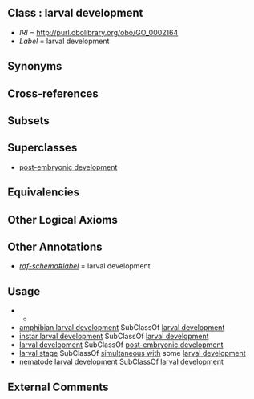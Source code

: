 
## Class : larval development

 * *IRI* = http://purl.obolibrary.org/obo/GO_0002164
 * *Label* = larval development

## Synonyms


## Cross-references


## Subsets


## Superclasses

 * [post-embryonic development](../../GO/91/GO_0009791.md)

## Equivalencies


## Other Logical Axioms


## Other Annotations

 * *[rdf-schema#label](../../el/rdf-schema#label.md)* = larval development

## Usage

 * -
 * [amphibian larval development](../../GO/17/GO_0002117.md) SubClassOf [larval development](../../GO/64/GO_0002164.md)
 * [instar larval development](../../GO/68/GO_0002168.md) SubClassOf [larval development](../../GO/64/GO_0002164.md)
 * [larval development](../../GO/64/GO_0002164.md) SubClassOf [post-embryonic development](../../GO/91/GO_0009791.md)
 * [larval stage](../../UBERON/69/UBERON_0000069.md) SubClassOf [simultaneous with](../../RO/82/RO_0002082.md) some [larval development](../../GO/64/GO_0002164.md)
 * [nematode larval development](../../GO/19/GO_0002119.md) SubClassOf [larval development](../../GO/64/GO_0002164.md)

## External Comments

